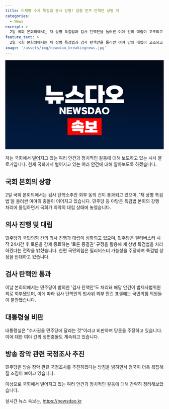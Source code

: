 ```yaml
---
title: 이재명 수사 특검법 동시 강행! 검찰 민주 탄핵안 상병 채
categories:
  - News
excerpt: >
  2일 국회 본회의에서는 채 상병 특검법과 검사 탄핵안을 둘러싼 여야 간의 대립이 고조되고 있다. 민주당과 국민의힘이 필리버스터와 토론 종결권 등을 활용해 전략을 펼치며 대치 중이다. 이에 대통령실은 민주당의 요구를 수사권 행사로 해석하며 비판했고, 국회에서는 대정부질문을 놓고 민주당과 국민의힘이 충돌하고 있다. 이에 더해 민주당은 김홍일 전 방송통신위원장에 대한 탄핵 절차가 무산되자 방송 장악 관련 국정조사를 추진하겠다는 방침을 밝혔다. 이러한 강경한 행보로 윤석열 대통령 탄핵안 처리를 위한 명분을 쌓기 위한 것으로 분석되고 있다.
feature_text: >
  2일 국회 본회의에서는 채 상병 특검법과 검사 탄핵안을 둘러싼 여야 간의 대립이 고조되고 있다. 민주당과 국민의힘이 필리버스터와 토론 종결권 등을 활용해 전략을 펼치며 대치 중이다. 이에 대통령실은 민주당의 요구를 수사권 행사로 해석하며 비판했고, 국회에서는 대정부질문을 놓고 민주당과 국민의힘이 충돌하고 있다. 이에 더해 민주당은 김홍일 전 방송통신위원장에 대한 탄핵 절차가 무산되자 방송 장악 관련 국정조사를 추진하겠다는 방침을 밝혔다. 이러한 강경한 행보로 윤석열 대통령 탄핵안 처리를 위한 명분을 쌓기 위한 것으로 분석되고 있다.
image: '/assets/img/newsdao_breakingnews.jpg'
---
```


<p><img src="/assets/img/newsdao_breakingnews.jpg" alt="flaretime 속보" /></p>

<p>저는 국회에서 벌어지고 있는 여러 안건과 정치적인 갈등에 대해 보도하고 있는 시사 블로거입니다. 현재 국회에서 벌어지고 있는 여러 안건에 대해 알아보도록 하겠습니다.</p>

<h2 data-ke-size="size26">국회 본회의 상황</h2>

<p data-ke-size="size16">2일 국회 본회의에서는 검사 탄핵소추안 회부 동의 건이 통과되고 있으며, '채 상병 특검법'을 둘러싼 여야의 충돌이 이어지고 있습니다. 민주당 등 야당은 특검법 본회의 강행 처리에 돌입하면서 국회가 최악의 대립 상태에 놓였습니다.</p>

<h2 data-ke-size="size26">의사 진행 및 대립</h2>

<p data-ke-size="size16">민주당과 국민의힘 간의 의사 진행과 대립이 심화되고 있으며, 민주당은 필리버스터 시작 24시간 후 토론을 강제 종료하는 '토론 종결권' 규정을 활용해 채 상병 특검법을 처리하겠다는 전략을 밝혔습니다. 한편 국민의힘은 필리버스터 가능성을 주장하며 특검법 상정을 반대하고 있습니다.</p>

<h2 data-ke-size="size26">검사 탄핵안 통과</h2>

<p data-ke-size="size16">이날 본회의에서는 민주당이 발의한 '검사 탄핵안'도 처리돼 해당 안건이 법제사법위원회로 회부됐으며, 이에 따라 검사 탄핵안의 법사위 회부 안건 표결에는 국민의힘 의원들이 불참했습니다.</p>

<h2 data-ke-size="size26">대통령실 비판</h2>

<p data-ke-size="size16">대통령실은 "수사권을 민주당에 달라는 것"이라고 비판하며 당론을 주장하고 있습니다. 이에 대한 여야 간의 정면충돌도 계속되고 있습니다.</p>

<h2 data-ke-size="size26">방송 장악 관련 국정조사 추진</h2>

<p data-ke-size="size16">민주당은 방송 장악 관련 국정조사를 추진하겠다는 방침을 밝히면서 정국이 더욱 복잡해질 조짐이 보이고 있습니다.</p>

<p>이상으로 국회에서 벌어지고 있는 여러 안건과 정치적인 갈등에 대해 간략히 정리해보았습니다.</p>
실시간 뉴스 속보는, <a href="https://newsdao.kr" rel="dofollow">https://newsdao.kr</a>



